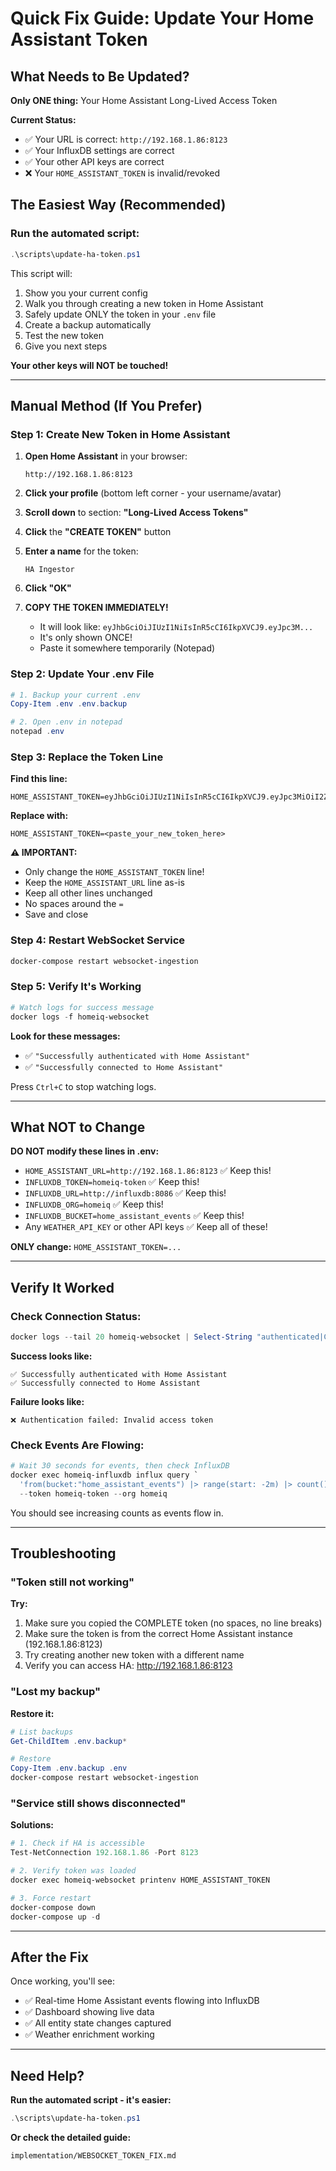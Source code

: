 # Quick Fix Guide: Update Your Home Assistant Token

## What Needs to Be Updated?

**Only ONE thing:** Your Home Assistant Long-Lived Access Token

**Current Status:**
- ✅ Your URL is correct: `http://192.168.1.86:8123`
- ✅ Your InfluxDB settings are correct
- ✅ Your other API keys are correct
- ❌ Your `HOME_ASSISTANT_TOKEN` is invalid/revoked

## The Easiest Way (Recommended)

### Run the automated script:

```powershell
.\scripts\update-ha-token.ps1
```

This script will:
1. Show you your current config
2. Walk you through creating a new token in Home Assistant
3. Safely update ONLY the token in your `.env` file
4. Create a backup automatically
5. Test the new token
6. Give you next steps

**Your other keys will NOT be touched!**

---

## Manual Method (If You Prefer)

### Step 1: Create New Token in Home Assistant

1. **Open Home Assistant** in your browser:
   ```
   http://192.168.1.86:8123
   ```

2. **Click your profile** (bottom left corner - your username/avatar)

3. **Scroll down** to section: **"Long-Lived Access Tokens"**

4. **Click** the **"CREATE TOKEN"** button

5. **Enter a name** for the token:
   ```
   HA Ingestor
   ```

6. **Click "OK"**

7. **COPY THE TOKEN IMMEDIATELY!** 
   - It will look like: `eyJhbGciOiJIUzI1NiIsInR5cCI6IkpXVCJ9.eyJpc3M...`
   - It's only shown ONCE!
   - Paste it somewhere temporarily (Notepad)

### Step 2: Update Your .env File

```powershell
# 1. Backup your current .env
Copy-Item .env .env.backup

# 2. Open .env in notepad
notepad .env
```

### Step 3: Replace the Token Line

**Find this line:**
```
HOME_ASSISTANT_TOKEN=eyJhbGciOiJIUzI1NiIsInR5cCI6IkpXVCJ9.eyJpc3MiOiI2ZTc1NDJjODllMDc0NGE3YjI1MWRmMDM0MGE4MzM1ZSIsImlhdCI6MTc1NTU1MzY4NywiZXhwIjoyMDcwOTEzNjg3fQ.vB5StATqW6sUsSIlx0C6MaaOtw3dAarrue9KGFrKVoo
```

**Replace with:**
```
HOME_ASSISTANT_TOKEN=<paste_your_new_token_here>
```

**⚠️ IMPORTANT:** 
- Only change the `HOME_ASSISTANT_TOKEN` line!
- Keep the `HOME_ASSISTANT_URL` line as-is
- Keep all other lines unchanged
- No spaces around the `=`
- Save and close

### Step 4: Restart WebSocket Service

```powershell
docker-compose restart websocket-ingestion
```

### Step 5: Verify It's Working

```powershell
# Watch logs for success message
docker logs -f homeiq-websocket
```

**Look for these messages:**
- ✅ `"Successfully authenticated with Home Assistant"`
- ✅ `"Successfully connected to Home Assistant"`

Press `Ctrl+C` to stop watching logs.

---

## What NOT to Change

**DO NOT modify these lines in .env:**
- `HOME_ASSISTANT_URL=http://192.168.1.86:8123` ✅ Keep this!
- `INFLUXDB_TOKEN=homeiq-token` ✅ Keep this!
- `INFLUXDB_URL=http://influxdb:8086` ✅ Keep this!
- `INFLUXDB_ORG=homeiq` ✅ Keep this!
- `INFLUXDB_BUCKET=home_assistant_events` ✅ Keep this!
- Any `WEATHER_API_KEY` or other API keys ✅ Keep all of these!

**ONLY change:** `HOME_ASSISTANT_TOKEN=...`

---

## Verify It Worked

### Check Connection Status:
```powershell
docker logs --tail 20 homeiq-websocket | Select-String "authenticated|Connected"
```

**Success looks like:**
```
✅ Successfully authenticated with Home Assistant
✅ Successfully connected to Home Assistant
```

**Failure looks like:**
```
❌ Authentication failed: Invalid access token
```

### Check Events Are Flowing:
```powershell
# Wait 30 seconds for events, then check InfluxDB
docker exec homeiq-influxdb influx query `
  'from(bucket:"home_assistant_events") |> range(start: -2m) |> count()' `
  --token homeiq-token --org homeiq
```

You should see increasing counts as events flow in.

---

## Troubleshooting

### "Token still not working"

**Try:**
1. Make sure you copied the COMPLETE token (no spaces, no line breaks)
2. Make sure the token is from the correct Home Assistant instance (192.168.1.86:8123)
3. Try creating another new token with a different name
4. Verify you can access HA: http://192.168.1.86:8123

### "Lost my backup"

**Restore it:**
```powershell
# List backups
Get-ChildItem .env.backup*

# Restore
Copy-Item .env.backup .env
docker-compose restart websocket-ingestion
```

### "Service still shows disconnected"

**Solutions:**
```powershell
# 1. Check if HA is accessible
Test-NetConnection 192.168.1.86 -Port 8123

# 2. Verify token was loaded
docker exec homeiq-websocket printenv HOME_ASSISTANT_TOKEN

# 3. Force restart
docker-compose down
docker-compose up -d
```

---

## After the Fix

Once working, you'll see:
- ✅ Real-time Home Assistant events flowing into InfluxDB
- ✅ Dashboard showing live data
- ✅ All entity state changes captured
- ✅ Weather enrichment working

---

## Need Help?

**Run the automated script - it's easier:**
```powershell
.\scripts\update-ha-token.ps1
```

**Or check the detailed guide:**
```
implementation/WEBSOCKET_TOKEN_FIX.md
```


